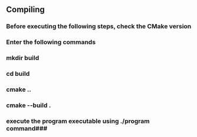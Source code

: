 ## Compiling ##
### Before executing the following steps, check the CMake version ###  
### Enter the following commands ###
### mkdir build ###
### cd build ###
### cmake .. ###
### cmake --build . ###
### execute the program executable using ./program command###
